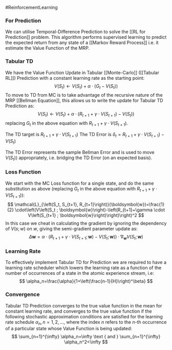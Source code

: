 #ReinforcementLearning 

### For Prediction
We can utilise Temporal-Difference Prediction to solve the [[RL for Prediction]] problem. 
This algorithm performs supervised learning to predict the expected return from any state of a [[Markov Reward Process]] i.e. it estimate the Value Function of the MRP.  

### Tabular TD
We have the Value Function Update in Tabular [[Monte-Carlo]] ([[Tabular RL]]) Prediction with a constant learning rate as the starting point:
$$
V\left(S_t\right) \leftarrow V\left(S_t\right)+\alpha \cdot\left(G_t-V\left(S_t\right)\right)
$$
To move to TD from MC is to take advantage of the recursive nature of the MRP [[Bellman Equation]], this allows us to write the update for Tabular TD Prediction as:
$$
V\left(S_t\right) \leftarrow V\left(S_t\right)+\alpha \cdot\left(R_{t+1}+\gamma \cdot V\left(S_{t+1}\right)-V\left(S_t\right)\right)
$$
replacing $G_t$ in the above equation with $R_{t+1} + \gamma \cdot V(S_{t+1})$. 

The TD target is $R_{t+1}+\gamma \cdot V\left(S_{t+1}\right)$
The TD Error is $\delta_t=R_{t+1}+\gamma \cdot V\left(S_{t+1}\right)-V(S_t)$

The TD Error represents the sample Bellman Error and is used to move $V(S_t))$ appropriately, i.e. bridging the TD Error (on an expected basis). 

### Loss Function
We start with the MC Loss function for a single state, and do the same substitution as above (replacing $G_t$ in the above equation with $R_{t+1} + \gamma \cdot V(S_{t+1})$):
$$
\mathcal{L}_{\left(S_t, S_{t+1}, R_{t+1}\right)}(\boldsymbol{w})=\frac{1}{2} \cdot\left(V\left(S_t ; \boldsymbol{w}\right)-\left(R_{t+1}+\gamma \cdot V\left(S_{t+1} ; \boldsymbol{w}\right)\right)\right)^2
$$
In this case we cheat in calculating the gradient by ignoring the dependency of $V(s;w)$ on $w$, giving the semi-gradient parameter update as:
$$
\Delta \boldsymbol{w}=\alpha \cdot\left(R_{t+1}+\gamma \cdot V\left(S_{t+1} ; \boldsymbol{w}\right)-V\left(S_t ; \boldsymbol{w}\right)\right) \cdot \nabla_{\boldsymbol{w}} V\left(S_t ; \boldsymbol{w}\right)
$$
### Learning Rate
To effectively implement Tabular TD for Prediction we are required to have a learning rate scheduler which lowers the learning rate as a function of the number of occurrences of a state in the atomic experience stream, i.e:
$$
\alpha_n=\frac{\alpha}{1+\left(\frac{n-1}{H}\right)^\beta}
$$
### Convergence 
Tabular TD Prediction converges to the true value function in the mean for constant learning rate, and converges to the true value function if the following stochastic approximation conditions are satisfied for the learning rate schedule $\alpha_n, n=1,2, \ldots$, where the index $n$ refers to the $n$-th occurrence of a particular state whose Value Function is being updated:
$$
\sum_{n=1}^{\infty} \alpha_n=\infty \text { and } \sum_{n=1}^{\infty} \alpha_n^2<\infty
$$


